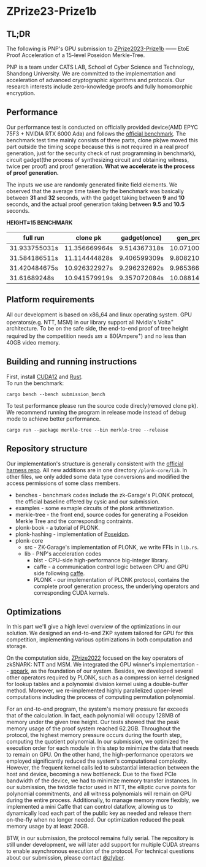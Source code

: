 # ZPrize23-Prize1b
## TL;DR
The following is PNP's GPU submission to [ZPrize2023-Prize1b](https://github.com/cysic-labs/ZPrize-23-Prize1/tree/main/Prize%201B) —— EtoE Proof Acceleration of a 15-level Poseidon Merkle-Tree.  

PNP is a team under CATS LAB, School of Cyber Science and Technology, Shandong University. We are committed to the implementation and acceleration of advanced cryptographic algorithms and protocols. Our research interests include zero-knowledge proofs and fully homomorphic encryption.

## Performance
Our performance test is conducted on officially provided device(AMD EPYC 75F3 + NVIDIA RTX 6000 Ada) and follows the [official benchmark](https://github.com/cysic-labs/ZPrize-23-Prize1/blob/main/Prize%201B/benches/zprize_bench.rs). The benchmark test time mainly consists of three parts, clone pk(we moved this part outside the timing scope because this is not required in a real proof generation, just for the security check of rust programming in benchmark), circuit gadget(the process of synthesizing circuit and obtaining witness, twice per proof) and proof generation. **What we accelerate is the process of proof generation.**  

The inputs we use are randomly generated finite field elements. We observed that the average time taken by the benchmark was basically between **31** and **32** seconds, with the gadget taking between **9** and **10** seconds, and the actual proof generation taking between **9.5** and **10.5** seconds.  

**HEIGHT=15 BENCHMARK**  

| full run     |clone pk | gadget(once)     | gen_proof     |
| ------- | ------- | ------- |------- |
| 31.933755031s | 11.356669964s | 9.514367318s   | 10.07100116s   |
| 31.584186511s | 11.114444828s | 9.406599309s   | 9.808210833s   |
| 31.420484675s  | 10.926322927s | 9.296232692s   | 9.965366536s   |
| 31.61689248s  | 10.941579919s | 9.357072084s   | 10.08814598s   |
## Platform requirements
All our development is based on x86_64 and linux operating system. GPU operators(e.g. NTT, MSM) in our library support all Nvidia's Volta<sup>+</sup> architecture. To be on the safe side, the end-to-end proof of tree height required by the competition needs $sm \geq 80$(Ampere<sup>+</sup>) and no less than 40GB video memory.  
## Building and running instructions
First, install [CUDA12](https://developer.nvidia.com/cuda-toolkit-archive) and [Rust](https://www.rust-lang.org/tools/install).  
To run the benchmark: 

```cargo bench --bench submission_bench```   

To test performance please run the source code direcly(removed clone pk). We recommend running the program in release mode instead of debug mode to achieve better performance.  

```cargo run --package merkle-tree --bin merkle-tree --release``` 

## Repository structure
Our implementation's structure is generally consistent with the [official harness repo](https://github.com/cysic-labs/ZPrize-23-Prize1/tree/main/Prize%201B). All new additions are in one directory `/plonk-core/lib`. In other files, we only added some data type conversions and modified the access permissions of some class members. 
* benches - benchmark codes include the zk-Garage's PLONK protocol, the official baseline offered by cysic and our submission.
* examples - some exmaple circuits of the plonk arithmetization.
* merkle-tree - the front end, source codes for generating a Poseidon Merkle Tree and the corresponding contraints.
* plonk-book - a tutorial of PLONK.
* plonk-hashing - implementation of [Poseidon](https://eprint.iacr.org/2019/458.pdf).
* plonk-core
  * src - ZK-Garage's implementation of PLONK, we write FFIs in `lib.rs`.
  * lib - PNP's acceleration codes
    * blst -  CPU-side high-performance big-integer library.
    * caffe - a communication control logic between CPU and GPU side following [caffe](http://caffe.berkeleyvision.org/).
    * PLONK - our implementation of PLONK protocol, contains the complete proof generation process, the underlying operators and corresponding CUDA kernels.
   
## Optimizations 
In this part we'll give a high level overview of the optimizations in our solution. We designed an end-to-end ZKP system tailored for GPU for this competition, implementing various optimizations in both computation and storage.   

On the computation side, [ZPrize2022](https://www.zprize.io/blog/zprize-retrospective) focused on the key operators of zkSNARK: NTT and MSM. We integrated the GPU winner's implementation -- [sppark](https://github.com/supranational/sppark), as the foundation of our system. Besides, we developed several other operators required by PLONK, such as a compression kernel designed for lookup tables and a polynomial division kernel using a double-buffer method. Moreover, we re-implemented highly parallelized upper-level computations including the process of computing permutation polynomial.  

For an end-to-end program, the system's memory pressure far exceeds that of the calculation. In fact, each polynomial will occupy 128MB of memory under the given tree height. Our tests showed that the peak memory usage of the proof system reached 62.2GB. Throughout the protocol, the highest memory pressure occurs during the fourth step, computing the quotient polynomial. In our submission, we optimized the execution order for each module in this step to minimize the data that needs to remain on GPU. On the other hand, the high-performance operators we employed significantly reduced the system's computational complexity. However, the frequent kernel calls led to substantial interaction between the host and device, becoming a new bottleneck. Due to the fixed PCIe bandwidth of the device, we had to minimize memory transfer instances. In our submission, the twiddle factor used in NTT, the elliptic curve points for polynomial commitments, and all witness polynomials will remain on GPU during the entire process. Additionally, to manage memory more flexibly, we implemented a mini Caffe that can control dataflow, allowing us to dynamically load each part of the public key as needed and release them on-the-fly when no longer needed. Our optimization reduced the peak memory usage by at least 20GB.  

BTW, in our submission, the protocol remains fully serial. The repository is still under development, we will later add support for multiple CUDA streams to enable asynchronous execution of the protocol. For technical questions about our submission, please contact [@zlyber](https://github.com/zlyber).

